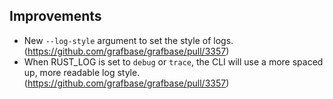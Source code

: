 ## Improvements

- New `--log-style` argument to set the style of logs. (https://github.com/grafbase/grafbase/pull/3357)
- When RUST_LOG is set to `debug` or `trace`, the CLI will use a more spaced up, more readable log style. (https://github.com/grafbase/grafbase/pull/3357)
